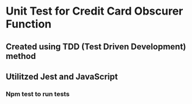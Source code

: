 # Unit Test for Credit Card Obscurer Function
## Created using TDD (Test Driven Development) method
## Utilitzed Jest and JavaScript
### Npm test to run tests

